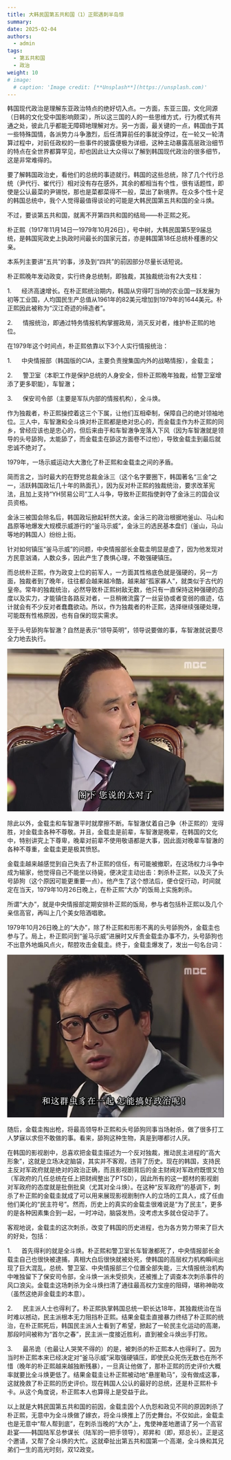 ```yaml
---
title: 大韩民国第五共和国（1）正熙遇刺半岛惊
summary: 
date: 2025-02-04
authors:
  - admin
tags:
  - 第五共和国
  - 政治
weight: 10
# image:
  # caption: 'Image credit: [**Unsplash**](https://unsplash.com)'
---
```


韩国现代政治是理解东亚政治特点的绝好切入点。一方面，东亚三国，文化同源（日韩的文化受中国影响颇深），所以这三国的人的一些思维方式，行为模式有共通之处，彼此几乎都能无障碍地理解对方。另一方面，最关键的一点，韩国由于其一些特殊国情，各派势力斗争激烈，后任清算前任的事就没停过，在一轮又一轮清算过程中，对前任政权的一些事件的披露便极为详细，这种主动暴露高层政治细节的特点在全世界都算罕见，却也因此让大众得以了解到韩国现代政治的很多细节，这是非常难得的。

要了解韩国政治史，看他们的总统的事迹就行。韩国的这些总统，除了几个代行总统（尹代行、崔代行）相对没有存在感外，其余的都相当有个性，很有话题性，即使是公认最菜的尹锡悦，那也是菜都菜得不一般，菜出了新境界。在众多个性十足的韩国总统中，我个人觉得最值得谈论的可能是大韩民国第五共和国的全斗焕。

不过，要谈第五共和国，就离不开第四共和国的结局——朴正熙之死。

朴正熙（1917年11月14日—1979年10月26日），号中树，大韩民国第5至9届总统，是韩国宪政史上执政时间最长的国家元首，亦是韩国第18任总统朴槿惠的父亲。

本系列主要讲“五共”的事，涉及到“四共”的前因部分尽量长话短说。

朴正熙晚年发动政变，实行终身总统制，即独裁，其独裁统治有2大支柱：

1.      经济高速增长。在朴正熙统治期内，韩国从穷得叮当响的农业国一跃发展为初等工业国，人均国民生产总值从1961年的82美元增加到1979年的1644美元。朴正熙因此被称为“汉江奇迹的缔造者”。

2.      情报统治，即通过特务情报机构掌握政局，消灭反对者，维护朴正熙的地位。

在1979年这个时间点，朴正熙依靠以下3个人实行情报统治：

1.      中央情报部（韩国版的CIA，主要负责搜集国内外的战略情报），金载圭；

2.      警卫室（本职工作是保护总统的人身安全，但朴正熙晚年独裁，给警卫室增添了更多职能），车智澈；

3.      保安司令部（主要是军队内部的情报机构），全斗焕。

作为独裁者，朴正熙操控着这三个下属，让他们互相牵制，保障自己的绝对领袖地位。三人中，车智澈和全斗焕对朴正熙都是绝对忠心的，而金载圭作为朴正熙的同乡，曾经应该也是忠心的，但后来由于和车智澈争宠落入下风（因为车智澈就是领导的头号舔狗，太能舔了，而金载圭在舔这方面卷不过他），导致金载圭到最后就忠诚不绝对了。

1979年，一场示威运动大大激化了朴正熙和金载圭之间的矛盾。

简而言之，当时最大的在野党总裁金泳三（这个名字要圈下，韩国著名“三金“之一，活跃韩国政坛几十年的熟面孔），因为反对朴正熙的独裁统治，要求改革宪法，且加上支持“YH贸易公司”工人斗争，导致朴正熙指使剥夺了金泳三的国会议员资格。

金泳三被国会除名后，韩国政坛掀起轩然大波。金泳三的政治根据地釜山、马山和昌原等地爆发大规模示威游行的“釜马示威”，金泳三的选民基本盘们（釜山，马山等地的韩国人）纷纷上街。

针对如何镇压“釜马示威”的问题，中央情报部长金载圭明显是虚了，因为他发现对方民意汹涌，人数众多，因此产生了畏惧心理，不敢强硬镇压。

而总统朴正熙，作为政变上位的前军人，一方面其性格底色就是强硬的，另一方面，独裁者到了晚年，往往都会越来越冷酷，越来越“孤家寡人”，就类似于古代的皇帝。常年的独裁统治，必然导致朴正熙树敌无数，他只有一直保持这种强硬的态度以及实力，才能镇住各路反对者，一旦稍微流露了一丝妥协或者变弱的痕迹，估计就会有不少反对者蠢蠢欲动。所以，作为独裁者的朴正熙，选择继续强硬处理，可能既有性格原因，也有自保的现实需求。

至于头号舔狗车智澈？自然是表示“领导英明”，领导说要做的事，车智澈就说要尽全力地去执行。

![](czc.jpg)

除此以外，金载圭和车智澈平时就摩擦不断。车智澈仗着自己争（朴正熙的）宠得胜，对金载圭各种不尊敬。并且，金载圭是前辈，车智澈是晚辈，在韩国的文化中，特别讲究上下尊卑，晚辈对前辈不使用敬语都是大事，因此面对晚辈车智澈的各种不尊重，金载圭更是极其愤怒。

金载圭越来越感觉到自己失去了朴正熙的信任，有可能被撤职，在这场权力斗争中成为输家，他觉得自己不能坐以待毙，便决定主动出击：刺杀朴正熙，以及灭了头号舔狗（这个原因可能更重要一点）。他产生了这个想法后，便仓促行动，时间就定在当天，1979年10月26日晚上，在朴正熙“大办”的饭局上实施刺杀。

所谓“大办”，就是中央情报部定期安排朴正熙的饭局，参与者包括朴正熙以及几个亲信高官，再叫上几个美女陪酒唱歌。

1979年10月26日晚上的“大办”，除了朴正熙和形影不离的头号舔狗外，金载圭也参与了。局上，朴正熙问到“釜马示威”进展时又斥责金载圭办事不力，头号舔狗也不出意外地煽风点火，帮腔攻击金载圭。终于，金载圭爆发了，发出一句名台词：

![](cz.jpg)

随后，金载圭掏出枪，将最高领导朴正熙和头号舔狗同事当场射杀，做了很多打工人梦寐以求但不敢做的事。看来，舔狗这种生物，真是到哪都讨人厌。

在韩国的影视剧中，总喜欢把金载圭描述为一个反对独裁，推动民主进程的“高大形象”，这就是立场决定脑袋，其实并不客观，违背了历史。现在的韩国，支持民主反对军政府就是绝对的政治正确，而且影视剧背后的金主财阀对军政府既恨又怕（军政府的几任总统在任上把财阀整出了PTSD），因此所有的这一题材的影视剧对军政府的态度就是批倒批臭（尤其对全斗焕）。在这种“反军政府”的基调下，刺杀了朴正熙的金载圭就成了可以用来展现影视剧制作人的立场的工具人，成了任由他们美化的“民主符号”。然而，历史上的真实的金载圭很难说是“为了民主”，更多的是各种因素集合到一起，一时冲动，脑袋发热，没考虑太多就仓促动手了。

客观地说，金载圭的这次刺杀，改变了韩国的历史进程，也为各方势力带来了巨大的好处，包括：

1.      首先得利的就是全斗焕。朴正熙和警卫室长车智澈都死了，中央情报部长金载圭自己也很快被逮捕，真相大白后很快就被处死，使韩国的高层权力机构瞬间出现了巨大混乱，总统、警卫室、中央情报部三个位置全部失能，三大情报统治机构中唯独留下了保安司令部，全斗焕一派未受损失，还被推上了调查本次刺杀事件的风口浪尖。金载圭这场刺杀为全斗焕扫清了通往最高权力宝座的阻碍，堪称神助攻（虽然这绝非金载圭的本意）。

2.      民主派人士也得利了。朴正熙执掌韩国总统一职长达18年，其独裁统治在当时难以撼动，民主派根本无力阻挡朴正熙。结果金载圭直接暴力终结了朴正熙的统治，在朴正熙死后，韩国民主派人士看到了希望，掀起了一轮民主化运动的高潮，那段时间被称为“首尔之春”，民主派一度接近胜利，直到被全斗焕出手打败。

3.      最吊诡（也最让人哭笑不得的）的是，被刺杀的朴正熙本人也得利了。因为当时朴正熙本来已经决定对“釜马示威”采取强硬镇压，即使民众死伤无数也在所不惜（晚年的朴正熙越来越独断残暴），一旦真让他做了，那朴正熙的历史评价大概率就要比全斗焕更低了。结果金载圭让朴正熙被动地“悬崖勒马”，没有做成这事，这就挽救了朴正熙的历史评价。现在韩国人公认的最好的总统，还是朴正熙朴卡卡。从这个角度说，朴正熙本人也算得上是受益于此。

以上就是大韩民国第五共和国的前因，金载圭因个人仇怨和政见不同的原因刺杀了朴正熙，无意中为全斗焕做了嫁衣，将全斗焕推上了历史舞台。不仅如此，金载圭也是无意中“帮人帮到底”，在刺杀当晚的“大办”上，鬼使神差地邀请了另一个高官赴宴——韩国陆军总参谋长（陆军的一把手领导），郑昇和（即，郑总长）。正是这个邀请，又帮了全斗焕的大忙。这就牵扯出第五共和国第一个高潮，全斗焕和其兄弟们一生的高光时刻，双12政变。
